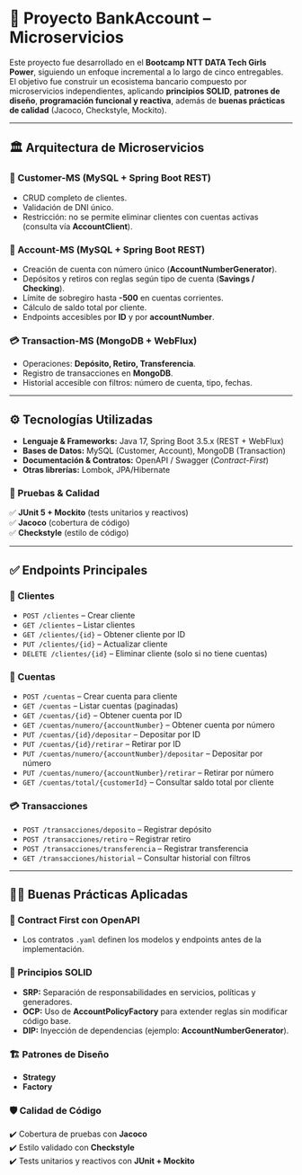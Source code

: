 # 🚀 Proyecto BankAccount – Microservicios

Este proyecto fue desarrollado en el **Bootcamp NTT DATA Tech Girls Power**, siguiendo un enfoque incremental a lo largo de cinco entregables.  
El objetivo fue construir un ecosistema bancario compuesto por microservicios independientes, aplicando **principios SOLID**, **patrones de diseño**, **programación funcional y reactiva**, además de **buenas prácticas de calidad** (Jacoco, Checkstyle, Mockito).

---

## 🏛 Arquitectura de Microservicios

### 👤 Customer-MS (MySQL + Spring Boot REST)  
- CRUD completo de clientes.  
- Validación de DNI único.  
- Restricción: no se permite eliminar clientes con cuentas activas (consulta vía **AccountClient**).  

### 🏦 Account-MS (MySQL + Spring Boot REST)  
- Creación de cuenta con número único (**AccountNumberGenerator**).  
- Depósitos y retiros con reglas según tipo de cuenta (**Savings / Checking**).  
- Límite de sobregiro hasta **-500** en cuentas corrientes.  
- Cálculo de saldo total por cliente.  
- Endpoints accesibles por **ID** y por **accountNumber**.  

### 💳 Transaction-MS (MongoDB + WebFlux)  
- Operaciones: **Depósito, Retiro, Transferencia**.  
- Registro de transacciones en **MongoDB**.  
- Historial accesible con filtros: número de cuenta, tipo, fechas.  

---

## ⚙️ Tecnologías Utilizadas

- **Lenguaje & Frameworks:** Java 17, Spring Boot 3.5.x (REST + WebFlux)  
- **Bases de Datos:** MySQL (Customer, Account), MongoDB (Transaction)  
- **Documentación & Contratos:** OpenAPI / Swagger (*Contract-First*)  
- **Otras librerías:** Lombok, JPA/Hibernate  

### 🧪 Pruebas & Calidad
✅ **JUnit 5 + Mockito** (tests unitarios y reactivos)  
✅ **Jacoco** (cobertura de código)  
✅ **Checkstyle** (estilo de código)  

---

## ✅ Endpoints Principales

### 👤 Clientes
- `POST /clientes` – Crear cliente  
- `GET /clientes` – Listar clientes  
- `GET /clientes/{id}` – Obtener cliente por ID  
- `PUT /clientes/{id}` – Actualizar cliente  
- `DELETE /clientes/{id}` – Eliminar cliente (solo si no tiene cuentas)  

### 🏦 Cuentas
- `POST /cuentas` – Crear cuenta para cliente  
- `GET /cuentas` – Listar cuentas (paginadas)  
- `GET /cuentas/{id}` – Obtener cuenta por ID  
- `GET /cuentas/numero/{accountNumber}` – Obtener cuenta por número  
- `PUT /cuentas/{id}/depositar` – Depositar por ID  
- `PUT /cuentas/{id}/retirar` – Retirar por ID  
- `PUT /cuentas/numero/{accountNumber}/depositar` – Depositar por número  
- `PUT /cuentas/numero/{accountNumber}/retirar` – Retirar por número  
- `GET /cuentas/total/{customerId}` – Consultar saldo total por cliente  

### 💳 Transacciones
- `POST /transacciones/deposito` – Registrar depósito  
- `POST /transacciones/retiro` – Registrar retiro  
- `POST /transacciones/transferencia` – Registrar transferencia  
- `GET /transacciones/historial` – Consultar historial con filtros  

---

## 🧑‍💻 Buenas Prácticas Aplicadas

### 📑 Contract First con OpenAPI
- Los contratos `.yaml` definen los modelos y endpoints antes de la implementación.  

### 📌 Principios SOLID
- **SRP:** Separación de responsabilidades en servicios, políticas y generadores.  
- **OCP:** Uso de **AccountPolicyFactory** para extender reglas sin modificar código base.  
- **DIP:** Inyección de dependencias (ejemplo: **AccountNumberGenerator**).  

### 🏗 Patrones de Diseño
- **Strategy**  
- **Factory**  

### 🛡 Calidad de Código
✔️ Cobertura de pruebas con **Jacoco**  
✔️ Estilo validado con **Checkstyle**  
✔️ Tests unitarios y reactivos con **JUnit + Mockito**  
